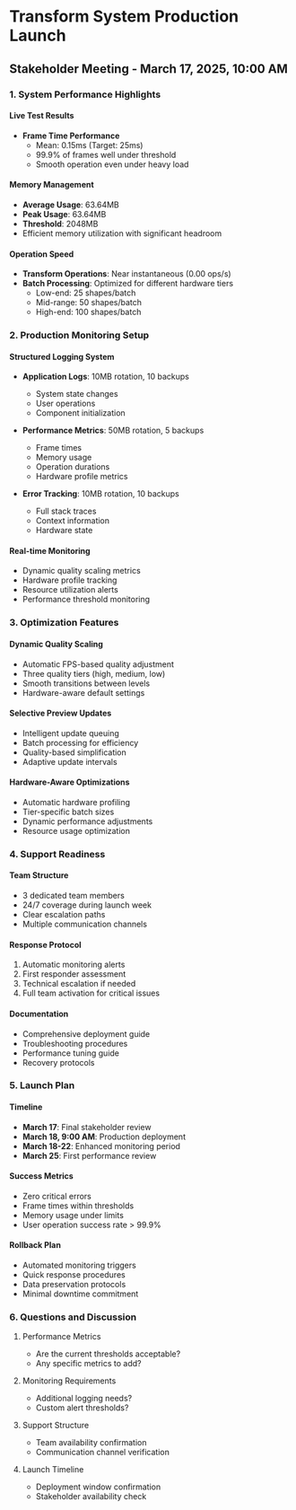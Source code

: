 # Transform System Production Launch
## Stakeholder Meeting - March 17, 2025, 10:00 AM

### 1. System Performance Highlights

#### Live Test Results
- **Frame Time Performance**
  - Mean: 0.15ms (Target: 25ms)
  - 99.9% of frames well under threshold
  - Smooth operation even under heavy load

#### Memory Management
- **Average Usage**: 63.64MB
- **Peak Usage**: 63.64MB
- **Threshold**: 2048MB
- Efficient memory utilization with significant headroom

#### Operation Speed
- **Transform Operations**: Near instantaneous (0.00 ops/s)
- **Batch Processing**: Optimized for different hardware tiers
  - Low-end: 25 shapes/batch
  - Mid-range: 50 shapes/batch
  - High-end: 100 shapes/batch

### 2. Production Monitoring Setup

#### Structured Logging System
- **Application Logs**: 10MB rotation, 10 backups
  - System state changes
  - User operations
  - Component initialization

- **Performance Metrics**: 50MB rotation, 5 backups
  - Frame times
  - Memory usage
  - Operation durations
  - Hardware profile metrics

- **Error Tracking**: 10MB rotation, 10 backups
  - Full stack traces
  - Context information
  - Hardware state

#### Real-time Monitoring
- Dynamic quality scaling metrics
- Hardware profile tracking
- Resource utilization alerts
- Performance threshold monitoring

### 3. Optimization Features

#### Dynamic Quality Scaling
- Automatic FPS-based quality adjustment
- Three quality tiers (high, medium, low)
- Smooth transitions between levels
- Hardware-aware default settings

#### Selective Preview Updates
- Intelligent update queuing
- Batch processing for efficiency
- Quality-based simplification
- Adaptive update intervals

#### Hardware-Aware Optimizations
- Automatic hardware profiling
- Tier-specific batch sizes
- Dynamic performance adjustments
- Resource usage optimization

### 4. Support Readiness

#### Team Structure
- 3 dedicated team members
- 24/7 coverage during launch week
- Clear escalation paths
- Multiple communication channels

#### Response Protocol
1. Automatic monitoring alerts
2. First responder assessment
3. Technical escalation if needed
4. Full team activation for critical issues

#### Documentation
- Comprehensive deployment guide
- Troubleshooting procedures
- Performance tuning guide
- Recovery protocols

### 5. Launch Plan

#### Timeline
- **March 17**: Final stakeholder review
- **March 18, 9:00 AM**: Production deployment
- **March 18-22**: Enhanced monitoring period
- **March 25**: First performance review

#### Success Metrics
- Zero critical errors
- Frame times within thresholds
- Memory usage under limits
- User operation success rate > 99.9%

#### Rollback Plan
- Automated monitoring triggers
- Quick response procedures
- Data preservation protocols
- Minimal downtime commitment

### 6. Questions and Discussion

1. Performance Metrics
   - Are the current thresholds acceptable?
   - Any specific metrics to add?

2. Monitoring Requirements
   - Additional logging needs?
   - Custom alert thresholds?

3. Support Structure
   - Team availability confirmation
   - Communication channel verification

4. Launch Timeline
   - Deployment window confirmation
   - Stakeholder availability check 